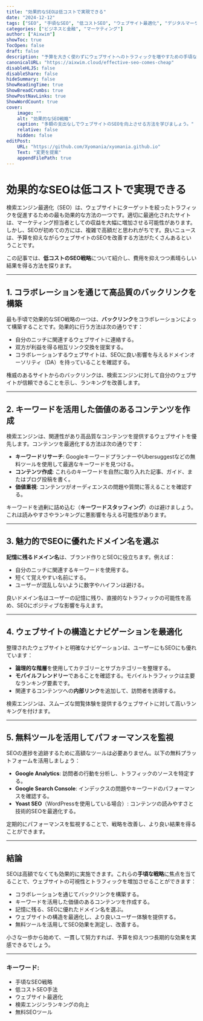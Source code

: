 ```yaml
---
title: "効果的なSEOは低コストで実現できる"
date: "2024-12-12"
tags: ["SEO", "手頃なSEO", "低コストSEO", "ウェブサイト最適化", "デジタルマーケティング"]
categories: ["ビジネスと金融", "マーケティング"]
author: ["Aixwim"]
showToc: true
TocOpen: false
draft: false
description: "予算を大きく使わずにウェブサイトへのトラフィックを増やすための手頃なSEO戦略を発見しましょう。低コストの方法で検索エンジンランキングを改善する方法を学びましょう。"
canonicalURL: "https://aixwim.cloud/effective-seo-comes-cheap"
disableHLJS: false
disableShare: false
hideSummary: false
ShowReadingTime: true
ShowBreadCrumbs: true
ShowPostNavLinks: true
ShowWordCount: true
cover:
    image: ""
    alt: "効果的なSEO戦略"
    caption: "多額の支出なしでウェブサイトのSEOを向上させる方法を学びましょう。"
    relative: false
    hidden: false
editPost:
    URL: "https://github.com/Xyomania/xyomania.github.io"
    Text: "変更を提案"
    appendFilePath: true
---
```


# 効果的なSEOは低コストで実現できる

検索エンジン最適化（SEO）は、ウェブサイトにターゲットを絞ったトラフィックを促進するための最も効果的な方法の一つです。適切に最適化されたサイトは、マーケティング担当者としての収益を大幅に増加させる可能性があります。しかし、SEOが初めての方には、複雑で高額だと思われがちです。良いニュースは、予算を抑えながらウェブサイトのSEOを改善する方法がたくさんあるということです。

この記事では、**低コストのSEO戦略**について紹介し、費用を抑えつつ素晴らしい結果を得る方法を探ります。

---

## 1. コラボレーションを通じて高品質のバックリンクを構築

最も手頃で効果的なSEO戦略の一つは、**バックリンク**をコラボレーションによって構築することです。効果的に行う方法は次の通りです：
- 自分のニッチに関連するウェブサイトに連絡する。
- 双方が利益を得る相互リンク交換を提案する。
- コラボレーションするウェブサイトは、SEOに良い影響を与えるドメインオーソリティ（DA）を持っていることを確認する。

権威のあるサイトからのバックリンクは、検索エンジンに対して自分のウェブサイトが信頼できることを示し、ランキングを改善します。

---

## 2. キーワードを活用した価値のあるコンテンツを作成

検索エンジンは、関連性があり高品質なコンテンツを提供するウェブサイトを優先します。コンテンツを最適化する方法は次の通りです：
- **キーワードリサーチ**: GoogleキーワードプランナーやUbersuggestなどの無料ツールを使用して最適なキーワードを見つける。
- **コンテンツ作成**: これらのキーワードを自然に取り入れた記事、ガイド、またはブログ投稿を書く。
- **価値重視**: コンテンツがオーディエンスの問題や質問に答えることを確認する。

キーワードを過剰に詰め込む（**キーワードスタッフィング**）のは避けましょう。これは読みやすさやランキングに悪影響を与える可能性があります。

---

## 3. 魅力的でSEOに優れたドメイン名を選ぶ

**記憶に残るドメイン名**は、ブランド作りとSEOに役立ちます。例えば：
- 自分のニッチに関連するキーワードを使用する。
- 短くて覚えやすい名前にする。
- ユーザーが混乱しないように数字やハイフンは避ける。

良いドメイン名はユーザーの記憶に残り、直接的なトラフィックの可能性を高め、SEOにポジティブな影響を与えます。

---

## 4. ウェブサイトの構造とナビゲーションを最適化

整理されたウェブサイトと明確なナビゲーションは、ユーザーにもSEOにも優れています：
- **論理的な階層**を使用してカテゴリーとサブカテゴリーを整理する。
- **モバイルフレンドリー**であることを確認する。モバイルトラフィックは主要なランキング要素です。
- 関連するコンテンツへの**内部リンク**を追加して、訪問者を誘導する。

検索エンジンは、スムーズな閲覧体験を提供するウェブサイトに対して高いランキングを付けます。

---

## 5. 無料ツールを活用してパフォーマンスを監視

SEOの進捗を追跡するために高額なツールは必要ありません。以下の無料プラットフォームを活用しましょう：
- **Google Analytics**: 訪問者の行動を分析し、トラフィックのソースを特定する。
- **Google Search Console**: インデックスの問題やキーワードのパフォーマンスを確認する。
- **Yoast SEO**（WordPressを使用している場合）: コンテンツの読みやすさと技術的SEOを最適化する。

定期的にパフォーマンスを監視することで、戦略を改善し、より良い結果を得ることができます。

---

## 結論

SEOは高額でなくても効果的に実施できます。これらの**手頃な戦略**に焦点を当てることで、ウェブサイトの可視性とトラフィックを増加させることができます：
- コラボレーションを通じてバックリンクを構築する。
- キーワードを活用した価値のあるコンテンツを作成する。
- 記憶に残る、SEOに優れたドメイン名を選ぶ。
- ウェブサイトの構造を最適化し、より良いユーザー体験を提供する。
- 無料ツールを活用してSEO効果を測定し、改善する。

小さな一歩から始めて、一貫して努力すれば、予算を抑えつつ長期的な効果を実感できるでしょう。

---

### キーワード:
- 手頃なSEO戦略
- 低コストSEO手法
- ウェブサイト最適化
- 検索エンジンランキングの向上
- 無料SEOツール
